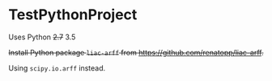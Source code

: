 # TestPythonProject
Uses Python ~~2.7~~ 3.5

~~Install Python package `liac-arff` from https://github.com/renatopp/liac-arff.~~

Using `scipy.io.arff` instead.

